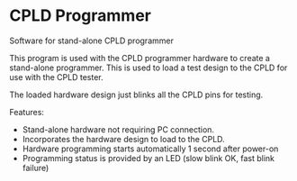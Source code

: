 # CPLD Programmer
Software for stand-alone CPLD programmer

This program is used with the CPLD programmer hardware to create a 
stand-alone programmer.  This is used to load a test design to the CPLD
for use with the CPLD tester.   

The loaded hardware design just blinks all the CPLD pins for testing.

Features: 
* Stand-alone hardware not requiring PC connection.
* Incorporates the hardware design to load to the CPLD.
* Hardware programming starts automatically 1 second after power-on
* Programming status is provided by an LED (slow blink OK, fast blink failure)
